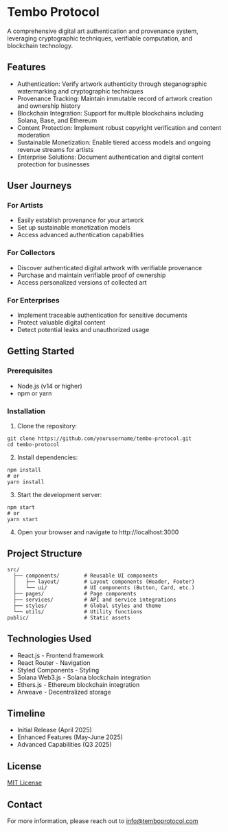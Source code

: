 # Tembo Protocol

A comprehensive digital art authentication and provenance system, leveraging cryptographic techniques, verifiable computation, and blockchain technology.

## Features

- Authentication: Verify artwork authenticity through steganographic watermarking and cryptographic techniques
- Provenance Tracking: Maintain immutable record of artwork creation and ownership history
- Blockchain Integration: Support for multiple blockchains including Solana, Base, and Ethereum
- Content Protection: Implement robust copyright verification and content moderation
- Sustainable Monetization: Enable tiered access models and ongoing revenue streams for artists
- Enterprise Solutions: Document authentication and digital content protection for businesses

## User Journeys

### For Artists
- Easily establish provenance for your artwork
- Set up sustainable monetization models
- Access advanced authentication capabilities

### For Collectors
- Discover authenticated digital artwork with verifiable provenance
- Purchase and maintain verifiable proof of ownership
- Access personalized versions of collected art

### For Enterprises
- Implement traceable authentication for sensitive documents
- Protect valuable digital content
- Detect potential leaks and unauthorized usage

## Getting Started

### Prerequisites

- Node.js (v14 or higher)
- npm or yarn

### Installation

1. Clone the repository:
```
git clone https://github.com/yourusername/tembo-protocol.git
cd tembo-protocol
```

2. Install dependencies:
```
npm install
# or
yarn install
```

3. Start the development server:
```
npm start
# or
yarn start
```

4. Open your browser and navigate to http://localhost:3000

## Project Structure

```
src/
  ├── components/        # Reusable UI components
  │   ├── layout/        # Layout components (Header, Footer)
  │   └── ui/            # UI components (Button, Card, etc.)
  ├── pages/             # Page components
  ├── services/          # API and service integrations
  ├── styles/            # Global styles and theme
  └── utils/             # Utility functions
public/                  # Static assets
```

## Technologies Used

- React.js - Frontend framework
- React Router - Navigation
- Styled Components - Styling
- Solana Web3.js - Solana blockchain integration
- Ethers.js - Ethereum blockchain integration
- Arweave - Decentralized storage

## Timeline

- Initial Release (April 2025)
- Enhanced Features (May-June 2025)
- Advanced Capabilities (Q3 2025)

## License

[MIT License](LICENSE)

## Contact

For more information, please reach out to info@temboprotocol.com